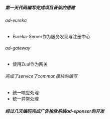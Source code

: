 ##### 第一天代码编写完成项目骨架的搭建

###### ad-eureka
- Eureka-Server作为服务发现与注册中心
###### ad-gateway
- 使用Zuul作为网关
###### 完成了service了common模块的编写
- 统一响应处理
- 统一异常处理


##### 经过几天编码完成广告投放系统ad-sponsor的开发






